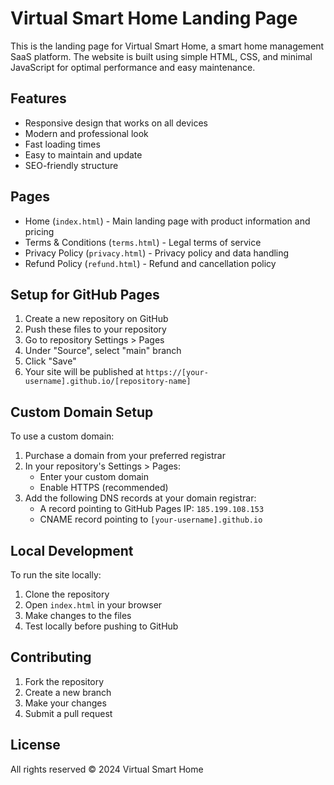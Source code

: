 # Virtual Smart Home Landing Page

This is the landing page for Virtual Smart Home, a smart home management SaaS platform. The website is built using simple HTML, CSS, and minimal JavaScript for optimal performance and easy maintenance.

## Features

- Responsive design that works on all devices
- Modern and professional look
- Fast loading times
- Easy to maintain and update
- SEO-friendly structure

## Pages

- Home (`index.html`) - Main landing page with product information and pricing
- Terms & Conditions (`terms.html`) - Legal terms of service
- Privacy Policy (`privacy.html`) - Privacy policy and data handling
- Refund Policy (`refund.html`) - Refund and cancellation policy

## Setup for GitHub Pages

1. Create a new repository on GitHub
2. Push these files to your repository
3. Go to repository Settings > Pages
4. Under "Source", select "main" branch
5. Click "Save"
6. Your site will be published at `https://[your-username].github.io/[repository-name]`

## Custom Domain Setup

To use a custom domain:

1. Purchase a domain from your preferred registrar
2. In your repository's Settings > Pages:
   - Enter your custom domain
   - Enable HTTPS (recommended)
3. Add the following DNS records at your domain registrar:
   - A record pointing to GitHub Pages IP: `185.199.108.153`
   - CNAME record pointing to `[your-username].github.io`

## Local Development

To run the site locally:

1. Clone the repository
2. Open `index.html` in your browser
3. Make changes to the files
4. Test locally before pushing to GitHub

## Contributing

1. Fork the repository
2. Create a new branch
3. Make your changes
4. Submit a pull request

## License

All rights reserved © 2024 Virtual Smart Home 